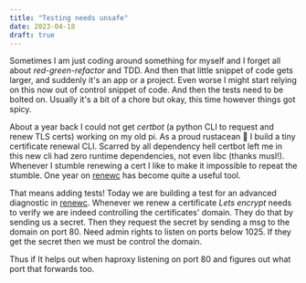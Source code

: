 ```yaml
---
title: "Testing needs unsafe"
date: 2023-04-18
draft: true
---
```


Sometimes I am just coding around something for myself and I forget all about *red-green-refactor* and TDD. And then that little snippet of code gets larger, and suddenly it's an app or a project. Even worse I might start relying on this now out of control snippet of code. And then the tests need to be bolted on. Usually it's a bit of a chore but okay, this time however things got spicy.

About a year back I could not get *certbot* (a python CLI to request and renew TLS certs) working on my old pi. As a proud rustacean 🦀 I build a tiny certificate renewal CLI. Scarred by all dependency hell certbot left me in this new cli had zero runtime dependencies, not even libc (thanks musl!). Whenever I stumble renewing a cert I like to make it impossible to repeat the stumble. One year on [renewc](davidsk.dev/renewc) has become quite a useful tool.

That means adding tests! Today we are building a test for an advanced diagnostic in [renewc](davidsk.dev/renewc). Whenever we renew a certificate *Lets encrypt* needs to verify we are indeed controlling the certificates' domain. They do that by sending us a secret. Then they request the secret by sending a msg to the domain on port 80. Need admin rights to listen on ports below 1025. If they get the secret then we must be control the domain. 

Thus if It helps out when haproxy listening on port 80 and figures out what port that forwards too.
